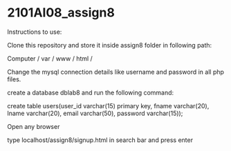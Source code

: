 # 2101AI08_assign8
Instructions to use:

Clone this repository and store it inside assign8 folder in following path: 

Computer / var / www / html /

Change the mysql connection details like username and password in all php files.

create a database dblab8 and run the following command:

create table users(user_id varchar(15) primary key, fname varchar(20), lname varchar(20), email varchar(50), password varchar(15));

Open any browser

type localhost/assign8/signup.html in search bar and press enter